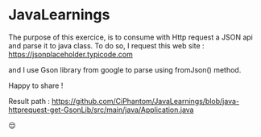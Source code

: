 # JavaLearnings

The purpose of this exercice, is to consume with Http request a JSON api and parse it to java class. To do so, I request this web site : https://jsonplaceholder.typicode.com

and I use Gson library from google to parse using fromJson() method.

Happy to share ! 

Result path : https://github.com/CiPhantom/JavaLearnings/blob/java-httprequest-get-GsonLib/src/main/java/Application.java

:relieved:

